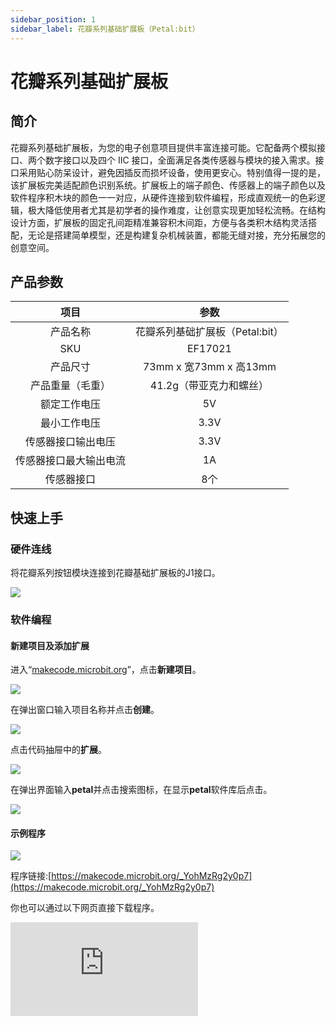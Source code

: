 ```yaml
---
sidebar_position: 1
sidebar_label: 花瓣系列基础扩展板（Petal:bit）
---
```


# 花瓣系列基础扩展板

## 简介

花瓣系列基础扩展板，为您的电子创意项目提供丰富连接可能。它配备两个模拟接口、两个数字接口以及四个 IIC 接口，全面满足各类传感器与模块的接入需求。接口采用贴心防呆设计，避免因插反而损坏设备，使用更安心。​
特别值得一提的是，该扩展板完美适配颜色识别系统。扩展板上的端子颜色、传感器上的端子颜色以及软件程序积木块的颜色一一对应，从硬件连接到软件编程，形成直观统一的色彩逻辑，极大降低使用者尤其是初学者的操作难度，让创意实现更加轻松流畅。​
在结构设计方面，扩展板的固定孔间距精准兼容积木间距，方便与各类积木结构灵活搭配，无论是搭建简单模型，还是构建复杂机械装置，都能无缝对接，充分拓展您的创意空间。

## 产品参数

| 项目               | 参数                                                                 |
|:------------------:|:--------------------------------------------------------------------:|
| 产品名称           | 花瓣系列基础扩展板（Petal:bit）                                                  |
| SKU                | EF17021                                                            |
| 产品尺寸   | 73mm x 宽73mm x 高13mm |
| 产品重量（毛重）  | 41.2g（带亚克力和螺丝） |
| 额定工作电压 | 5V |
| 最小工作电压 | 3.3V |
| 传感器接口输出电压 | 3.3V |
| 传感器接口最大输出电流 | 1A  |
| 传感器接口 | 8个 |

## 快速上手

### 硬件连线

将花瓣系列按钮模块连接到花瓣基础扩展板的J1接口。

![](https://wiki-media-ef.oss-cn-hongkong.aliyuncs.com/docs/microbit/petal-series/petal-series-sensor/ef17001-03.png)

### 软件编程

#### 新建项目及添加扩展

进入“[makecode.microbit.org](https://makecode.microbit.org)”，点击**新建项目**。

![](https://wiki-media-ef.oss-cn-hongkong.aliyuncs.com/docs/microbit/building-blocks/microbit-space-science-kit/images/microbit-space-science-kit-case01-07.png)

在弹出窗口输入项目名称并点击**创建**。

![](https://wiki-media-ef.oss-cn-hongkong.aliyuncs.com/docs/microbit/building-blocks/microbit-space-science-kit/images/microbit-space-science-kit-case01-11.png)

点击代码抽屉中的**扩展**。

![](https://wiki-media-ef.oss-cn-hongkong.aliyuncs.com/docs/microbit/building-blocks/microbit-space-science-kit/images/microbit-space-science-kit-case01-09.png)

在弹出界面输入**petal**并点击搜索图标，在显示**petal**软件库后点击。

![](https://wiki-media-ef.oss-cn-hongkong.aliyuncs.com/docs/microbit/petal-series/petal-series-sensor/ef17001-04.png)



#### 示例程序


![](https://wiki-media-ef.oss-cn-hongkong.aliyuncs.com/docs/microbit/petal-series/petal-series-sensor/ef17001-05.png)

程序链接:[https://makecode.microbit.org/_YohMzRg2y0p7](https://makecode.microbit.org/_YohMzRg2y0p7)

你也可以通过以下网页直接下载程序。

<div
    style={{
        position: 'relative',
        paddingBottom: '60%',
        overflow: 'hidden',
    }}
>
    <iframe
        src="https://makecode.microbit.org/_YohMzRg2y0p7"
        frameborder="0"
        sandbox="allow-popups allow-forms allow-scripts allow-same-origin"
        style={{
            position: 'absolute',
            width: '100%',
            height: '100%',
        }}
    />
</div>

## 下载程序

使用 USB 线连接 PC 和 micro:bit V2。

![](https://wiki-media-ef.oss-cn-hongkong.aliyuncs.com/docs/microbit/building-blocks/microbit-space-science-kit/images/microbit-space-science-kit-manual03.gif)

连接成功后，电脑上会识别出一个名为 MICROBIT 的盘符。

![](https://wiki-media-ef.oss-cn-hongkong.aliyuncs.com/docs/microbit/building-blocks/microbit-space-science-kit/images/microbit-space-science-kit-manual06.png)

点击左下角的![](https://wiki-media-ef.oss-cn-hongkong.aliyuncs.com/docs/microbit/building-blocks/microbit-space-science-kit/images/microbit-space-science-kit-manual07.png)，选择**Connect Device**。

![](https://wiki-media-ef.oss-cn-hongkong.aliyuncs.com/docs/microbit/building-blocks/microbit-space-science-kit/images/microbit-space-science-kit-manual11.png)

点击![](https://wiki-media-ef.oss-cn-hongkong.aliyuncs.com/docs/microbit/building-blocks/microbit-space-science-kit/images/microbit-space-science-kit-manual08.png)。

![](https://wiki-media-ef.oss-cn-hongkong.aliyuncs.com/docs/microbit/building-blocks/microbit-space-science-kit/images/microbit-space-science-kit-manual12.png)

点击![](https://wiki-media-ef.oss-cn-hongkong.aliyuncs.com/docs/microbit/building-blocks/microbit-space-science-kit/images/microbit-space-science-kit-manual09.png)。

![](https://wiki-media-ef.oss-cn-hongkong.aliyuncs.com/docs/microbit/building-blocks/microbit-space-science-kit/images/microbit-space-science-kit-manual13.png)

在弹出窗口选择 **BBC micro:bit CMSIS-DAP**，然后选择**连接**，至此，我们的 micro:bit 就已经连接成功。

![](https://wiki-media-ef.oss-cn-hongkong.aliyuncs.com/docs/microbit/building-blocks/microbit-space-science-kit/images/microbit-space-science-kit-manual14.png)

点击**下载程序**

![](https://wiki-media-ef.oss-cn-hongkong.aliyuncs.com/docs/microbit/building-blocks/microbit-space-science-kit/images/microbit-space-science-kit-manual10.png)

## 案例演示

当按下按钮时，LED矩阵显示爱心图标，松开按钮时，LED矩阵显示笑脸图标。

![](https://wiki-media-ef.oss-cn-hongkong.aliyuncs.com/docs/microbit/petal-series/petal-series-sensor/ef17001.gif)
